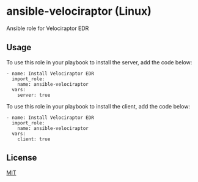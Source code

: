 # ansible-velociraptor (Linux)
Ansible role for Velociraptor EDR

## Usage

To use this role in your playbook to install the server, add the code below:

```
- name: Install Velociraptor EDR
  import_role:
    name: ansible-velociraptor
  vars:
    server: true
```

To use this role in your playbook to install the client, add the code below:

```
- name: Install Velociraptor EDR
  import_role:
    name: ansible-velociraptor
  vars:
    client: true
```

## License

[MIT](LICENSE)
